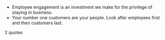  - Employee engagement is an investment we make for the privilege of staying in business.
 - Your number one customers are your people. Look after employees first and then customers last.

2 quotes